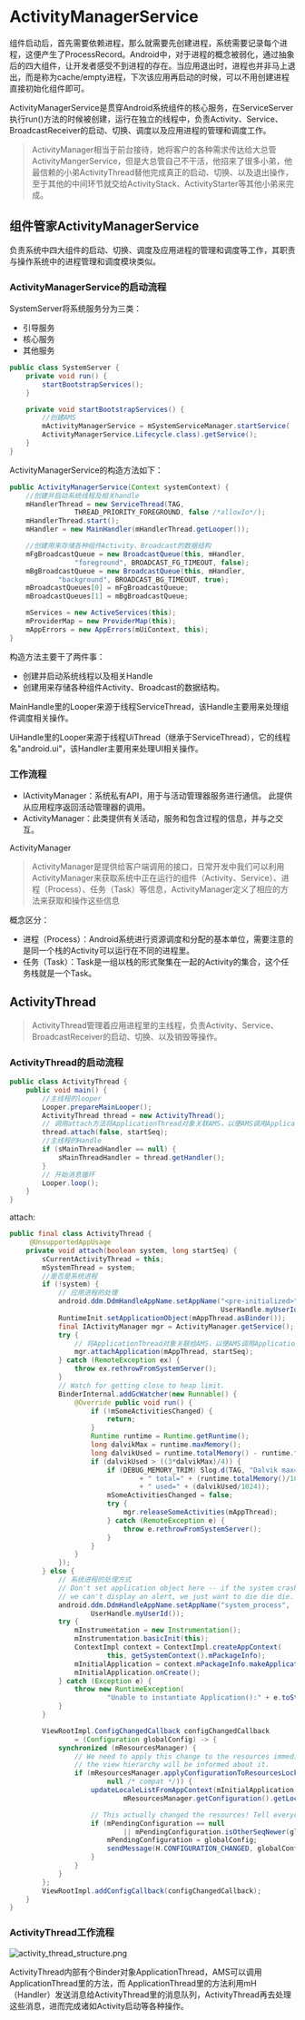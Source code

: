 # ActivityManagerService

组件启动后，首先需要依赖进程，那么就需要先创建进程，系统需要记录每个进程，这便产生了ProcessRecord。Android中，对于进程的概念被弱化，通过抽象后的四大组件，让开发者感受不到进程的存在。当应用退出时，进程也并非马上退出，而是称为cache/empty进程，下次该应用再启动的时候，可以不用创建进程直接初始化组件即可。

ActivityManagerService是贯穿Android系统组件的核心服务，在ServiceServer执行run()方法的时候被创建，运行在独立的线程中，负责Activity、Service、BroadcastReceiver的启动、切换、调度以及应用进程的管理和调度工作。

> ActivityManager相当于前台接待，她将客户的各种需求传达给大总管ActivityMangerService，但是大总管自己不干活，他招来了很多小弟，他最信赖的小弟ActivityThread替他完成真正的启动、切换、以及退出操作，至于其他的中间环节就交给ActivityStack、ActivityStarter等其他小弟来完成。

## 组件管家ActivityManagerService
负责系统中四大组件的启动、切换、调度及应用进程的管理和调度等工作，其职责与操作系统中的进程管理和调度模块类似。

### ActivityManagerService的启动流程

SystemServer将系统服务分为三类：

- 引导服务
- 核心服务
- 其他服务

```java
public class SystemServer {
    private void run() {
        startBootstrapServices();
    }

    private void startBootstrapServices() {
        //创建AMS
        mActivityManagerService = mSystemServiceManager.startService(
        ActivityManagerService.Lifecycle.class).getService();
    }
}
```

ActivityManagerService的构造方法如下：

```java
public ActivityManagerService(Context systemContext) {
    //创建并启动系统线程及相关handle
    mHandlerThread = new ServiceThread(TAG,
                THREAD_PRIORITY_FOREGROUND, false /*allowIo*/);
    mHandlerThread.start();
    mHandler = new MainHandler(mHandlerThread.getLooper());

    //创建用来存储各种组件Activity、Broadcast的数据结构
    mFgBroadcastQueue = new BroadcastQueue(this, mHandler,
                "foreground", BROADCAST_FG_TIMEOUT, false);
    mBgBroadcastQueue = new BroadcastQueue(this, mHandler,
            "background", BROADCAST_BG_TIMEOUT, true);
    mBroadcastQueues[0] = mFgBroadcastQueue;
    mBroadcastQueues[1] = mBgBroadcastQueue;

    mServices = new ActiveServices(this);
    mProviderMap = new ProviderMap(this);
    mAppErrors = new AppErrors(mUiContext, this);
}
```

构造方法主要干了两件事：

- 创建并启动系统线程以及相关Handle
- 创建用来存储各种组件Activity、Broadcast的数据结构。

MainHandle里的Looper来源于线程ServiceThread，该Handle主要用来处理组件调度相关操作。

UiHandle里的Looper来源于线程UiThread（继承于ServiceThread），它的线程名"android.ui"，该Handler主要用来处理UI相关操作。

### 工作流程

- IActivityManager：系统私有API，用于与活动管理器服务进行通信。 此提供从应用程序返回活动管理器的调用。
- ActivityManager：此类提供有关活动，服务和包含过程的信息，并与之交互。

ActivityManager
> ActivityManager是提供给客户端调用的接口，日常开发中我们可以利用ActivityManager来获取系统中正在运行的组件（Activity、Service）、进程（Process）、任务（Task）等信息，ActivityManager定义了相应的方法来获取和操作这些信息

概念区分：

- 进程（Process）：Android系统进行资源调度和分配的基本单位，需要注意的是同一个栈的Activity可以运行在不同的进程里。
- 任务（Task）：Task是一组以栈的形式聚集在一起的Activity的集合，这个任务栈就是一个Task。

## ActivityThread

> ActivityThread管理着应用进程里的主线程，负责Activity、Service、BroadcastReceiver的启动、切换、以及销毁等操作。

### ActivityThread的启动流程

```java
public class ActivityThread {
    public void main() {
        //主线程的looper
        Looper.prepareMainLooper();
        ActivityThread thread = new ActivityThread();
        // 调用attach方法将ApplicationThread对象关联AMS，以便AMS调用ApplicationThread里的方法，IPC的过程
        thread.attach(false, startSeq);
        //主线程的Handle
        if (sMainThreadHandler == null) {
            sMainThreadHandler = thread.getHandler();
        }
        // 开始消息循环
        Looper.loop();
    }
}
```

attach:

```java
public final class ActivityThread {
     @UnsupportedAppUsage
    private void attach(boolean system, long startSeq) {
        sCurrentActivityThread = this;
        mSystemThread = system;
        //是否是系统进程
        if (!system) {
            // 应用进程的处理
            android.ddm.DdmHandleAppName.setAppName("<pre-initialized>",
                                                    UserHandle.myUserId());
            RuntimeInit.setApplicationObject(mAppThread.asBinder());
            final IActivityManager mgr = ActivityManager.getService();
            try {
                // 将ApplicationThread对象关联给AMS，以便AMS调用ApplicationThread里的方法，这同样也是一个IPC的过程
                mgr.attachApplication(mAppThread, startSeq);
            } catch (RemoteException ex) {
                throw ex.rethrowFromSystemServer();
            }
            // Watch for getting close to heap limit.
            BinderInternal.addGcWatcher(new Runnable() {
                @Override public void run() {
                    if (!mSomeActivitiesChanged) {
                        return;
                    }
                    Runtime runtime = Runtime.getRuntime();
                    long dalvikMax = runtime.maxMemory();
                    long dalvikUsed = runtime.totalMemory() - runtime.freeMemory();
                    if (dalvikUsed > ((3*dalvikMax)/4)) {
                        if (DEBUG_MEMORY_TRIM) Slog.d(TAG, "Dalvik max=" + (dalvikMax/1024)
                                + " total=" + (runtime.totalMemory()/1024)
                                + " used=" + (dalvikUsed/1024));
                        mSomeActivitiesChanged = false;
                        try {
                            mgr.releaseSomeActivities(mAppThread);
                        } catch (RemoteException e) {
                            throw e.rethrowFromSystemServer();
                        }
                    }
                }
            });
        } else {
            // 系统进程的处理方式
            // Don't set application object here -- if the system crashes,
            // we can't display an alert, we just want to die die die.
            android.ddm.DdmHandleAppName.setAppName("system_process",
                    UserHandle.myUserId());
            try {
                mInstrumentation = new Instrumentation();
                mInstrumentation.basicInit(this);
                ContextImpl context = ContextImpl.createAppContext(
                        this, getSystemContext().mPackageInfo);
                mInitialApplication = context.mPackageInfo.makeApplication(true, null);
                mInitialApplication.onCreate();
            } catch (Exception e) {
                throw new RuntimeException(
                        "Unable to instantiate Application():" + e.toString(), e);
            }
        }

        ViewRootImpl.ConfigChangedCallback configChangedCallback
                = (Configuration globalConfig) -> {
            synchronized (mResourcesManager) {
                // We need to apply this change to the resources immediately, because upon returning
                // the view hierarchy will be informed about it.
                if (mResourcesManager.applyConfigurationToResourcesLocked(globalConfig,
                        null /* compat */)) {
                    updateLocaleListFromAppContext(mInitialApplication.getApplicationContext(),
                            mResourcesManager.getConfiguration().getLocales());

                    // This actually changed the resources! Tell everyone about it.
                    if (mPendingConfiguration == null
                            || mPendingConfiguration.isOtherSeqNewer(globalConfig)) {
                        mPendingConfiguration = globalConfig;
                        sendMessage(H.CONFIGURATION_CHANGED, globalConfig);
                    }
                }
            }
        };
        ViewRootImpl.addConfigCallback(configChangedCallback);
    }
}
```

### ActivityThread工作流程

![activity_thread_structure.png](/img/activity_thread_structure.png)

ActivityThread内部有个Binder对象ApplicationThread，AMS可以调用ApplicationThread里的方法，而
ApplicationThread里的方法利用mH（Handler）发送消息给ActivityThread里的消息队列，ActivityThread再去处理这些消息，进而完成诸如Activity启动等各种操作。
